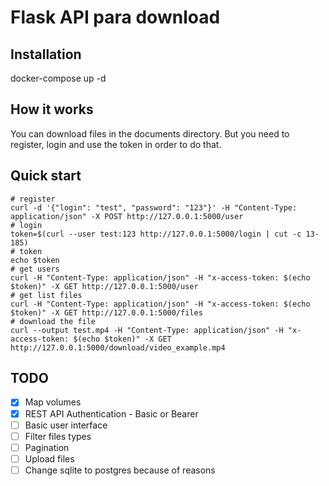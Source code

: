 # Flask API para download

## Installation
docker-compose up -d
<br/>

## How it works

You can download files in the documents directory. 
But you need to register, login and use the token in order to do that.


## Quick start

```
# register
curl -d '{"login": "test", "password": "123"}' -H "Content-Type: application/json" -X POST http://127.0.0.1:5000/user
# login
token=$(curl --user test:123 http://127.0.0.1:5000/login | cut -c 13-185)
# token
echo $token
# get users
curl -H "Content-Type: application/json" -H "x-access-token: $(echo $token)" -X GET http://127.0.0.1:5000/user
# get list files
curl -H "Content-Type: application/json" -H "x-access-token: $(echo $token)" -X GET http://127.0.0.1:5000/files
# download the file
curl --output test.mp4 -H "Content-Type: application/json" -H "x-access-token: $(echo $token)" -X GET http://127.0.0.1:5000/download/video_example.mp4
```

## TODO

- [X] Map volumes
- [X] REST API Authentication - Basic or Bearer
- [ ] Basic user interface
- [ ] Filter files types
- [ ] Pagination
- [ ] Upload files
- [ ] Change sqlite to postgres because of reasons